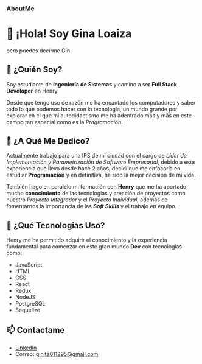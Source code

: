 ### AboutMe

# 👋 ¡Hola! Soy Gina Loaiza 
pero puedes decirme Gin

## 👀 ¿Quién Soy?

Soy estudiante de **Ingeniería de Sistemas** y camino a ser **Full Stack Developer** en Henry.

Desde que tengo uso de razón me ha encantado los computadores y saber todo lo que podemos hacer con la tecnología, un mundo grande por explorar en el que
mi autodidactismo me ha adentrado más y más en este campo tan especial como es la *Programación*.

## 💞️ ¿A Qué Me Dedico?

Actualmente trabajo para una IPS de mi ciudad con el cargo de *Líder de Implementación y Parametrización de Software Empresarial*, debido a esta experiencia que
llevo desde hace 2 años, decidí que me enfocaría en estudiar **Programación** y en definitiva, ha sido la mejor decisión de mi vida.

También hago en paralelo mi formación con **Henry** que me ha aportado mucho **conocimiento** de las tecnologías y creación de proyectos como nuestro *Proyecto Integrador* y el
*Proyecto Individual*, además de fomentarnos la importancia de las ***Soft Skills*** y el trabajo en equipo.

## 🌱 ¿Qué Tecnologias Uso?

Henry me ha permitido adquirir el conocimiento y la experiencia fundamental para comenzar en este gran mundo **Dev** con tecnologías como: 

* JavaScript 
* HTML
* CSS
* React
* Redux
* NodeJS
* PostgreSQL
* Sequelize

## 📫 Contactame

* [LinkedIn](https://www.linkedin.com/in/ginaloaiza/)
* Correo: ginita011295@gmail.com




